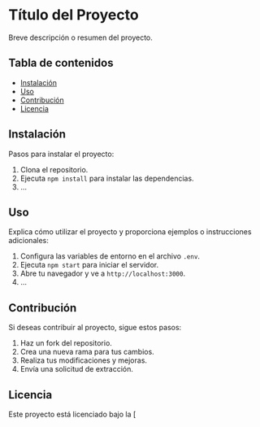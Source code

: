 # Título del Proyecto

Breve descripción o resumen del proyecto.

## Tabla de contenidos

- [Instalación](#instalación)
- [Uso](#uso)
- [Contribución](#contribución)
- [Licencia](#licencia)

## Instalación

Pasos para instalar el proyecto:

1. Clona el repositorio.
2. Ejecuta `npm install` para instalar las dependencias.
3. ...

## Uso

Explica cómo utilizar el proyecto y proporciona ejemplos o instrucciones adicionales:

1. Configura las variables de entorno en el archivo `.env`.
2. Ejecuta `npm start` para iniciar el servidor.
3. Abre tu navegador y ve a `http://localhost:3000`.
4. ...

## Contribución

Si deseas contribuir al proyecto, sigue estos pasos:

1. Haz un fork del repositorio.
2. Crea una nueva rama para tus cambios.
3. Realiza tus modificaciones y mejoras.
4. Envía una solicitud de extracción.

## Licencia

Este proyecto está licenciado bajo la [